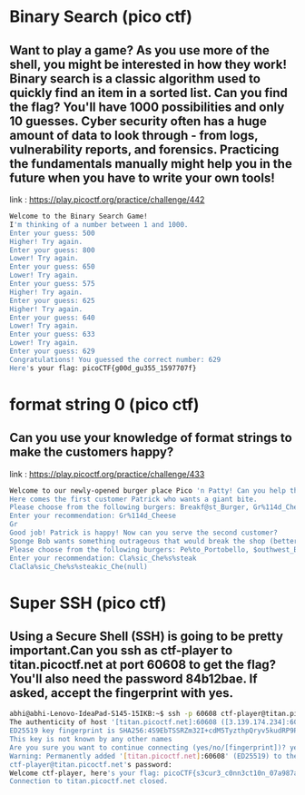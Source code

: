 # Binary Search (pico ctf)
## Want to play a game? As you use more of the shell, you might be interested in how they work! Binary search is a classic algorithm used to quickly find an item in a sorted list. Can you find the flag? You'll have 1000 possibilities and only 10 guesses. Cyber security often has a huge amount of data to look through - from logs, vulnerability reports, and forensics. Practicing the fundamentals manually might help you in the future when you have to write your own tools!

link : https://play.picoctf.org/practice/challenge/442

```bash
Welcome to the Binary Search Game!
I'm thinking of a number between 1 and 1000.
Enter your guess: 500 
Higher! Try again.
Enter your guess: 800
Lower! Try again.
Enter your guess: 650
Lower! Try again.
Enter your guess: 575
Higher! Try again.
Enter your guess: 625
Higher! Try again.
Enter your guess: 640
Lower! Try again.
Enter your guess: 633
Lower! Try again.
Enter your guess: 629
Congratulations! You guessed the correct number: 629
Here's your flag: picoCTF{g00d_gu355_1597707f}
``` 
# format string 0 (pico ctf)
## Can you use your knowledge of format strings to make the customers happy?

link : https://play.picoctf.org/practice/challenge/433

```bash
Welcome to our newly-opened burger place Pico 'n Patty! Can you help the picky customers find their favorite burger?
Here comes the first customer Patrick who wants a giant bite.
Please choose from the following burgers: Breakf@st_Burger, Gr%114d_Cheese, Bac0n_D3luxe
Enter your recommendation: Gr%114d_Cheese
Gr                                                                                                           4202954_Cheese
Good job! Patrick is happy! Now can you serve the second customer?
Sponge Bob wants something outrageous that would break the shop (better be served quick before the shop owner kicks you out!)
Please choose from the following burgers: Pe%to_Portobello, $outhwest_Burger, Cla%sic_Che%s%steak
Enter your recommendation: Cla%sic_Che%s%steak
ClaCla%sic_Che%s%steakic_Che(null)
```

# Super SSH (pico ctf)
## Using a Secure Shell (SSH) is going to be pretty important.Can you ssh as ctf-player to titan.picoctf.net at port 60608 to get the flag? You'll also need the password 84b12bae. If asked, accept the fingerprint with yes.

```bash
abhi@abhi-Lenovo-IdeaPad-S145-15IKB:~$ ssh -p 60608 ctf-player@titan.picoctf.net
The authenticity of host '[titan.picoctf.net]:60608 ([3.139.174.234]:60608)' can't be established.
ED25519 key fingerprint is SHA256:4S9EbTSSRZm32I+cdM5TyzthpQryv5kudRP9PIKT7XQ.
This key is not known by any other names
Are you sure you want to continue connecting (yes/no/[fingerprint])? yes
Warning: Permanently added '[titan.picoctf.net]:60608' (ED25519) to the list of known hosts.
ctf-player@titan.picoctf.net's password: 
Welcome ctf-player, here's your flag: picoCTF{s3cur3_c0nn3ct10n_07a987ac}
Connection to titan.picoctf.net closed.
```
